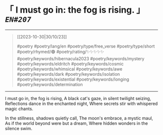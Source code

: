 # &#12300; I must go in: the fog is rising. &#12301; *`EN#207`*

---

> [[2023-10-30|30/10/23]]
> 
> #poetry 
> #poetry/lang/en 
> #poetry/type/free_verse #poetry/type/short 
> #poetry/rhymed/🟢 
> #poetry/rating/✨✨✨✨✨ 
> #poetry/keywords/hibernacula2023 #poetry/keywords/mystery #poetry/keywords/eldritch #poetry/keywords/cosmic #poetry/keywords/whimsical #poetry/keywords/awe #poetry/keywords/dark #poetry/keywords/isolation #poetry/keywords/existential #poetry/keywords/longing #poetry/keywords/determination 

---

I must go in, the fog is rising,
A black cat's gaze, in silent twilight seizing,
Reflections dance in the enchanted night,
Where secrets stir with whispered magic chants.

In the stillness, shadows quietly call,
The moon's embrace, a mystic maul,
As if the world beyond were but a dream,
Where hidden wonders in the silence swim.